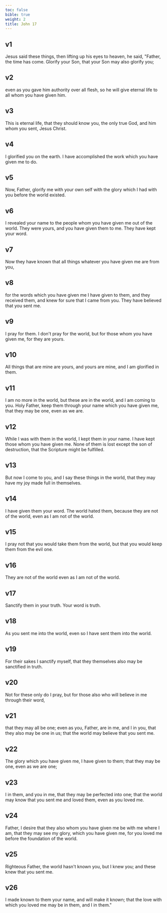 ```yaml
---
toc: false
bible: true
weight: 2
title: John 17
---
```




## v1 
Jesus said these things, then lifting up his eyes to heaven, he said, "Father, the time has come. Glorify your Son, that your Son may also glorify you; 

## v2 
even as you gave him authority over all flesh, so he will give eternal life to all whom you have given him. 

## v3 
This is eternal life, that they should know you, the only true God, and him whom you sent, Jesus Christ. 

## v4 
I glorified you on the earth. I have accomplished the work which you have given me to do. 

## v5 
Now, Father, glorify me with your own self with the glory which I had with you before the world existed. 

## v6 
I revealed your name to the people whom you have given me out of the world. They were yours, and you have given them to me. They have kept your word. 

## v7 
Now they have known that all things whatever you have given me are from you, 

## v8 
for the words which you have given me I have given to them, and they received them, and knew for sure that I came from you. They have believed that you sent me. 

## v9 
I pray for them. I don't pray for the world, but for those whom you have given me, for they are yours. 

## v10 
All things that are mine are yours, and yours are mine, and I am glorified in them. 

## v11 
I am no more in the world, but these are in the world, and I am coming to you. Holy Father, keep them through your name which you have given me, that they may be one, even as we are. 

## v12 
While I was with them in the world, I kept them in your name. I have kept those whom you have given me. None of them is lost except the son of destruction, that the Scripture might be fulfilled. 

## v13 
But now I come to you, and I say these things in the world, that they may have my joy made full in themselves. 

## v14 
I have given them your word. The world hated them, because they are not of the world, even as I am not of the world. 

## v15 
I pray not that you would take them from the world, but that you would keep them from the evil one. 

## v16 
They are not of the world even as I am not of the world. 

## v17 
Sanctify them in your truth. Your word is truth. 

## v18 
As you sent me into the world, even so I have sent them into the world. 

## v19 
For their sakes I sanctify myself, that they themselves also may be sanctified in truth. 

## v20 
Not for these only do I pray, but for those also who will believe in me through their word, 

## v21 
that they may all be one; even as you, Father, are in me, and I in you, that they also may be one in us; that the world may believe that you sent me. 

## v22 
The glory which you have given me, I have given to them; that they may be one, even as we are one; 

## v23 
I in them, and you in me, that they may be perfected into one; that the world may know that you sent me and loved them, even as you loved me. 

## v24 
Father, I desire that they also whom you have given me be with me where I am, that they may see my glory, which you have given me, for you loved me before the foundation of the world. 

## v25 
Righteous Father, the world hasn't known you, but I knew you; and these knew that you sent me. 

## v26 
I made known to them your name, and will make it known; that the love with which you loved me may be in them, and I in them."
